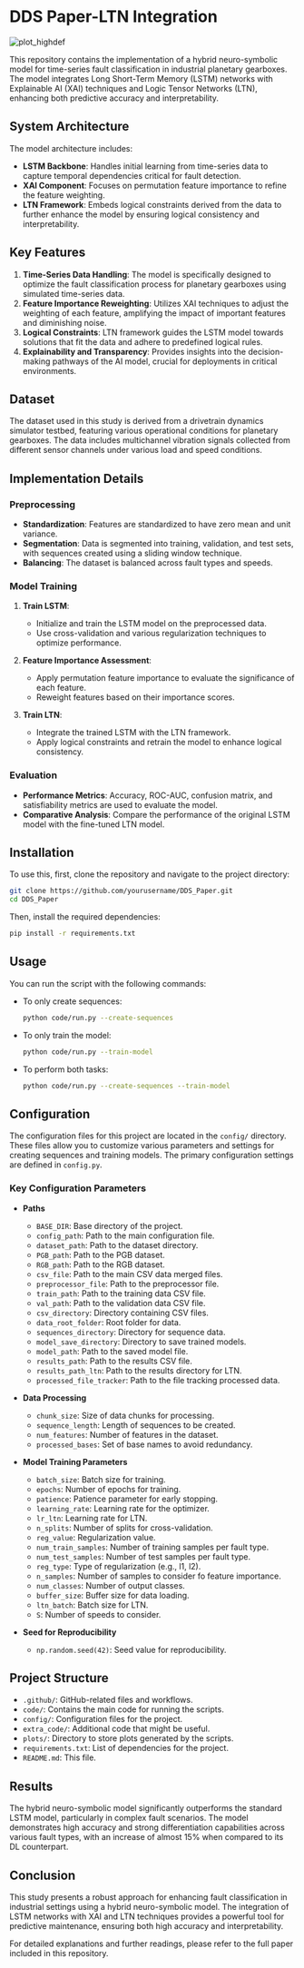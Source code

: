
# DDS Paper-LTN Integration

![plot_highdef](https://github.com/eduardhogea/DDS_Paper/assets/72266259/5d4a702e-283d-4e88-8da0-ab22e0ed24f8)

This repository contains the implementation of a hybrid neuro-symbolic model for time-series fault classification in industrial planetary gearboxes. The model integrates Long Short-Term Memory (LSTM) networks with Explainable AI (XAI) techniques and Logic Tensor Networks (LTN), enhancing both predictive accuracy and interpretability.

## System Architecture

The model architecture includes:
- **LSTM Backbone**: Handles initial learning from time-series data to capture temporal dependencies critical for fault detection.
- **XAI Component**: Focuses on permutation feature importance to refine the feature weighting.
- **LTN Framework**: Embeds logical constraints derived from the data to further enhance the model by ensuring logical consistency and interpretability.

## Key Features

1. **Time-Series Data Handling**: The model is specifically designed to optimize the fault classification process for planetary gearboxes using simulated time-series data.
2. **Feature Importance Reweighting**: Utilizes XAI techniques to adjust the weighting of each feature, amplifying the impact of important features and diminishing noise.
3. **Logical Constraints**: LTN framework guides the LSTM model towards solutions that fit the data and adhere to predefined logical rules.
4. **Explainability and Transparency**: Provides insights into the decision-making pathways of the AI model, crucial for deployments in critical environments.

## Dataset

The dataset used in this study is derived from a drivetrain dynamics simulator testbed, featuring various operational conditions for planetary gearboxes. The data includes multichannel vibration signals collected from different sensor channels under various load and speed conditions.

## Implementation Details

### Preprocessing

- **Standardization**: Features are standardized to have zero mean and unit variance.
- **Segmentation**: Data is segmented into training, validation, and test sets, with sequences created using a sliding window technique.
- **Balancing**: The dataset is balanced across fault types and speeds.

### Model Training

1. **Train LSTM**:
   - Initialize and train the LSTM model on the preprocessed data.
   - Use cross-validation and various regularization techniques to optimize performance.

2. **Feature Importance Assessment**:
   - Apply permutation feature importance to evaluate the significance of each feature.
   - Reweight features based on their importance scores.

3. **Train LTN**:
   - Integrate the trained LSTM with the LTN framework.
   - Apply logical constraints and retrain the model to enhance logical consistency.

### Evaluation

- **Performance Metrics**: Accuracy, ROC-AUC, confusion matrix, and satisfiability metrics are used to evaluate the model.
- **Comparative Analysis**: Compare the performance of the original LSTM model with the fine-tuned LTN model.
## Installation

To use this, first, clone the repository and navigate to the project directory:

```bash
git clone https://github.com/yourusername/DDS_Paper.git
cd DDS_Paper
```

Then, install the required dependencies:

```bash
pip install -r requirements.txt
```

## Usage

You can run the script with the following commands:

- To only create sequences:
  ```bash
  python code/run.py --create-sequences
  ```

- To only train the model:
  ```bash
  python code/run.py --train-model
  ```

- To perform both tasks:
  ```bash
  python code/run.py --create-sequences --train-model
  ```

## Configuration

The configuration files for this project are located in the `config/` directory. These files allow you to customize various parameters and settings for creating sequences and training models. The primary configuration settings are defined in `config.py`.

### Key Configuration Parameters

- **Paths**
  - `BASE_DIR`: Base directory of the project.
  - `config_path`: Path to the main configuration file.
  - `dataset_path`: Path to the dataset directory.
  - `PGB_path`: Path to the PGB dataset.
  - `RGB_path`: Path to the RGB dataset.
  - `csv_file`: Path to the main CSV data merged files.
  - `preprocessor_file`: Path to the preprocessor file.
  - `train_path`: Path to the training data CSV file.
  - `val_path`: Path to the validation data CSV file.
  - `csv_directory`: Directory containing CSV files.
  - `data_root_folder`: Root folder for data.
  - `sequences_directory`: Directory for sequence data.
  - `model_save_directory`: Directory to save trained models.
  - `model_path`: Path to the saved model file.
  - `results_path`: Path to the results CSV file.
  - `results_path_ltn`: Path to the results directory for LTN.
  - `processed_file_tracker`: Path to the file tracking processed data.

- **Data Processing**
  - `chunk_size`: Size of data chunks for processing.
  - `sequence_length`: Length of sequences to be created.
  - `num_features`: Number of features in the dataset.
  - `processed_bases`: Set of base names to avoid redundancy.

- **Model Training Parameters**
  - `batch_size`: Batch size for training.
  - `epochs`: Number of epochs for training.
  - `patience`: Patience parameter for early stopping.
  - `learning_rate`: Learning rate for the optimizer.
  - `lr_ltn`: Learning rate for LTN.
  - `n_splits`: Number of splits for cross-validation.
  - `reg_value`: Regularization value.
  - `num_train_samples`: Number of training samples per fault type.
  - `num_test_samples`: Number of test samples per fault type.
  - `reg_type`: Type of regularization (e.g., l1, l2).
  - `n_samples`: Number of samples to consider fo feature importance.
  - `num_classes`: Number of output classes.
  - `buffer_size`: Buffer size for data loading.
  - `ltn_batch`: Batch size for LTN.
  - `S`: Number of speeds to consider.

- **Seed for Reproducibility**
  - `np.random.seed(42)`: Seed value for reproducibility.

## Project Structure

- `.github/`: GitHub-related files and workflows.
- `code/`: Contains the main code for running the scripts.
- `config/`: Configuration files for the project.
- `extra_code/`: Additional code that might be useful.
- `plots/`: Directory to store plots generated by the scripts.
- `requirements.txt`: List of dependencies for the project.
- `README.md`: This file.



## Results

The hybrid neuro-symbolic model significantly outperforms the standard LSTM model, particularly in complex fault scenarios. The model demonstrates high accuracy and strong differentiation capabilities across various fault types, with an increase of almost 15% when compared to its DL counterpart.

## Conclusion

This study presents a robust approach for enhancing fault classification in industrial settings using a hybrid neuro-symbolic model. The integration of LSTM networks with XAI and LTN techniques provides a powerful tool for predictive maintenance, ensuring both high accuracy and interpretability.


For detailed explanations and further readings, please refer to the full paper included in this repository.
